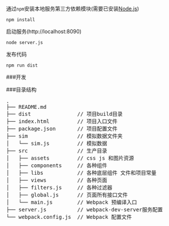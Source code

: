 通过`npm`安装本地服务第三方依赖模块(需要已安装[Node.js](https://nodejs.org/))

```
npm install
```
启动服务(http://localhost:8090)

```
node server.js
```
发布代码
```
npm run dist
```

###开发

###目录结构
<pre>
.
├── README.md           
├── dist               // 项目build目录
├── index.html         // 项目入口文件
├── package.json       // 项目配置文件
├── sim				   // 模拟数据文件夹
│   └── sim.js 		   // 模拟数据
├── src                // 生产目录
│   ├── assets         // css js 和图片资源
│   ├── components     // 各种组件
│   ├── libs     	   // 各种底层组件 文件和项目常量
│   ├── views          // 各种页面
│   ├── filters.js     // 各种过滤器
│   ├── global.js      // 页面所有接口文件
│   └── main.js        // Webpack 预编译入口
├── server.js          // webpack-dev-server服务配置
└── webpack.config.js  // Webpack 配置文件
</pre>

